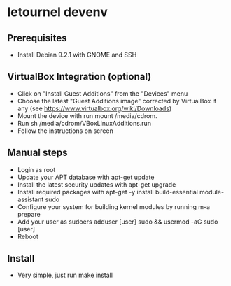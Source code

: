 letournel devenv
================

Prerequisites
-------------
* Install Debian 9.2.1 with GNOME and SSH

VirtualBox Integration (optional)
--------------------------------
* Click on "Install Guest Additions" from the "Devices" menu
* Choose the latest "Guest Additions image" corrected by VirtualBox if any (see https://www.virtualbox.org/wiki/Downloads)
* Mount the device with
    run mount /media/cdrom.
* Run
    sh /media/cdrom/VBoxLinuxAdditions.run
* Follow the instructions on screen

Manual steps
------------
* Login as root
* Update your APT database with
    apt-get update
* Install the latest security updates with
    apt-get upgrade
* Install required packages with
    apt-get -y install build-essential module-assistant sudo
* Configure your system for building kernel modules by running
    m-a prepare
* Add your user as sudoers
    adduser [user] sudo && usermod -aG sudo [user]
* Reboot

Install
-------
* Very simple, just run
    make install
